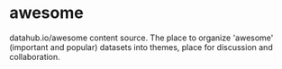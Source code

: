# awesome
datahub.io/awesome content source. The place to organize 'awesome' (important and popular) datasets into themes, place for discussion and collaboration.
